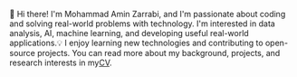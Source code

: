 👋 Hi there! I'm Mohammad Amin Zarrabi, and I'm passionate about coding and solving real-world problems with technology.
I'm interested in data analysis, AI, machine learning, and developing useful real-world applications.💡
I enjoy learning new technologies and contributing to open-source projects. You can read more about my background, projects, and research interests in my[CV](https://github.com/user-attachments/files/19895482/Resume_MohammadAminZarrabi.pdf).
